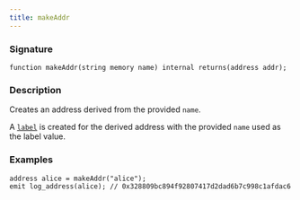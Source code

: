 ```yaml
---
title: makeAddr
---
```


### Signature

```solidity
function makeAddr(string memory name) internal returns(address addr);
```

### Description

Creates an address derived from the provided `name`.

A [`label`](../cheatcodes/label) is created for the derived address with the provided `name` used as the label value.

### Examples

```solidity
address alice = makeAddr("alice");
emit log_address(alice); // 0x328809bc894f92807417d2dad6b7c998c1afdac6
```
